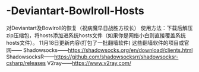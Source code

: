 # -Deviantart-Bowlroll-Hosts
对Deviantart及Bowlroll的恢复（祝病魔早日战胜方校长）
使用方法：下载后解压zip压缩包，将hosts添加进系统hosts文件（如果你是网络小白则直接覆盖系统hosts文件）。
11月18日更新内容(打包了一批翻墙软件)
这些翻墙软件的项目或官网——
Shadowsocks——https://shadowsocks.org/en/download/clients.html
ShadowsocksR——https://github.com/shadowsocksrr/shadowsocksr-csharp/releases
V2ray——https://www.v2ray.com/


